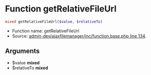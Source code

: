 Function getRelativeFileUrl
===========================





```php
mixed getRelativeFileUrl($value, $relativeTo)
```

* Function name: getRelativeFileUrl
* Source: [admin-dev/ajaxfilemanager/inc/function.base.php line 134](https://github.com/PrestaShop/PrestaShop/blob/1.5.5.0/admin-dev/ajaxfilemanager/inc/function.base.php#L134).

Arguments
---------

* $value **mixed**
* $relativeTo **mixed**

